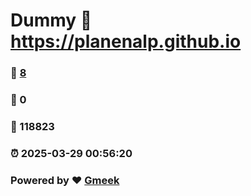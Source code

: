 # Dummy :link: https://planenalp.github.io 
### :page_facing_up: [8](https://planenalp.github.io/tag.html) 
### :speech_balloon: 0 
### :hibiscus: 118823 
### :alarm_clock: 2025-03-29 00:56:20 
### Powered by :heart: [Gmeek](https://github.com/Meekdai/Gmeek)
